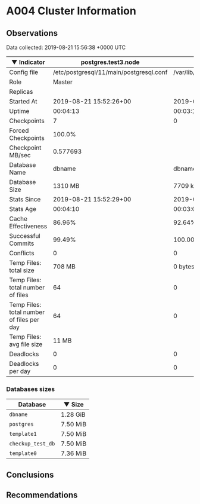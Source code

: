 # A004 Cluster Information #

## Observations ##
Data collected: 2019-08-21 15:56:38 +0000 UTC  

|&#9660;&nbsp;Indicator | postgres.test3.node | postgres.test1.node | postgres.test2.node |
|--------|-------|-------- |-------- |
|Config file |/etc/postgresql/11/main/postgresql.conf|/var/lib/postgresql/11/data1/postgresql.conf|/var/lib/postgresql/11/data2/postgresql.conf|
|Role |Master|<no value>|<no value>|
|Replicas ||<no value>|<no value>|
|Started At |2019-08-21&nbsp;15:52:26+00|2019-08-21 15:52:33+00|2019-08-21 15:52:40+00|
|Uptime |00:04:13|00:03:17|00:03:30|
|Checkpoints |7|0|0|
|Forced Checkpoints |100.0%|<no value>|<no value>|
|Checkpoint MB/sec |0.577693|<no value>|<no value>|
|Database Name |dbname|dbname|dbname|
|Database Size |1310&nbsp;MB|7709 kB|7685 kB|
|Stats Since |2019-08-21&nbsp;15:52:29+00|2019-08-21 15:52:48+00|2019-08-21 15:52:48+00|
|Stats Age |00:04:10|00:03:02|00:03:22|
|Cache Effectiveness |86.96%|92.64%|92.64%|
|Successful Commits |99.49%|100.00%|100.00%|
|Conflicts |0|0|0|
|Temp Files: total size |708&nbsp;MB|0 bytes|0 bytes|
|Temp Files: total number of files |64|0|0|
|Temp Files: total number of files per day |64|0|0|
|Temp Files: avg file size |11&nbsp;MB|<no value>|<no value>|
|Deadlocks |0|0|0|
|Deadlocks per day |0|0|0|


### Databases sizes ###

| Database | &#9660;&nbsp;Size |
|----------|--------|
| `dbname` | 1.28&nbsp;GiB |
| `postgres` | 7.50&nbsp;MiB |
| `template1` | 7.50&nbsp;MiB |
| `checkup_test_db` | 7.50&nbsp;MiB |
| `template0` | 7.36&nbsp;MiB |


## Conclusions ##


## Recommendations ##

